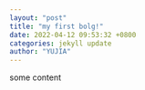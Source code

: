 ```yaml
---
layout: "post"
title: "my first bolg!"
date: 2022-04-12 09:53:32 +0800
categories: jekyll update
author: "YUJIA"
---
```


some content